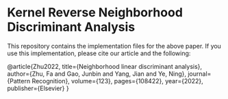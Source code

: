 # Kernel Reverse Neighborhood Discriminant Analysis

This repository contains the implementation files for the above paper. If you use this implementation, please cite our article and the following:

 @article{Zhu2022,
  title={Neighborhood linear discriminant analysis},
  author={Zhu, Fa and Gao, Junbin and Yang, Jian and Ye, Ning},
  journal={Pattern Recognition},
  volume={123},
  pages={108422},
  year={2022},
  publisher={Elsevier}
}
